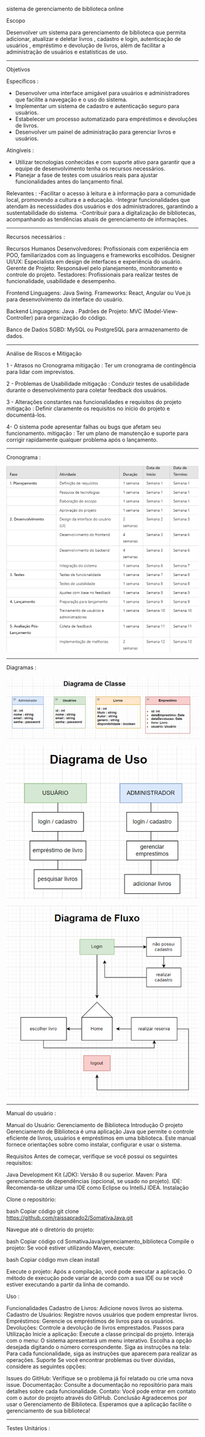 sistema de gerenciamento de biblioteca online

Escopo

Desenvolver um sistema para gerenciamento de biblioteca que permita adicionar, atualizar e deletar livros , cadastro e login, autenticação de usuários , empréstimo e devolução de livros, além de facilitar a administração de usuários e estatísticas de uso.

-----------------------------------------------------------------------------------------------
Objetivos

Específicos : 
- Desenvolver uma interface amigável para usuários e administradores que facilite a navegação e o uso do sistema.
- Implementar um sistema de cadastro e autenticação seguro para usuários.
- Estabelecer um processo automatizado para empréstimos e devoluções de livros.
- Desenvolver um painel de administração para gerenciar livros e usuários.

Atingíveis :
- Utilizar tecnologias conhecidas e com suporte ativo para garantir que a equipe de desenvolvimento tenha os recursos necessários.
- Planejar a fase de testes com usuários reais para ajustar funcionalidades antes do lançamento final.

Relevantes : 
-Facilitar o acesso à leitura e à informação para a comunidade local, promovendo a cultura e a educação.
-Integrar funcionalidades que atendam às necessidades dos usuários e dos administradores, garantindo a sustentabilidade do sistema.
-Contribuir para a digitalização de bibliotecas, acompanhando as tendências atuais de gerenciamento de informações.

--------------------------------------------------------------------------------------------------

Recursos necessários :

Recursos Humanos 
Desenvolvedores: Profissionais com experiência em POO, familiarizados com as linguagens e frameworks escolhidos.
Designer UI/UX: Especialista em design de interfaces e experiência do usuário.
Gerente de Projeto: Responsável pelo planejamento, monitoramento e controle do projeto.
Testadores: Profissionais para realizar testes de funcionalidade, usabilidade e desempenho.

Frontend
Linguagens: Java Swing.
Frameworks: React, Angular ou Vue.js para desenvolvimento da interface do usuário.

Backend
Linguagens: Java .
Padrões de Projeto: MVC (Model-View-Controller) para organização do código.

Banco de Dados
SGBD: MySQL ou PostgreSQL para armazenamento de dados.

--------------------------------------------------------------------------------------------------
Análise de Riscos e Mitigação

1 - Atrasos no Cronograma
mitigação : Ter um cronograma de contingência para lidar com imprevistos.

2 - Problemas de Usabilidade
mitigação : Conduzir testes de usabilidade durante o desenvolvimento para coletar feedback dos usuários.

3 - Alterações constantes nas funcionalidades e requisitos do projeto
mitigação : Definir claramente os requisitos no início do projeto e documentá-los.

4- O sistema pode apresentar falhas ou bugs que afetam seu funcionamento.
mitigação : Ter um plano de manutenção e suporte para corrigir rapidamente qualquer problema após o lançamento.

--------------------------------------------------------------------------------------------------

Cronograma :

![Cronograma](img/image.png)

-------------------------------------------------------------------------------------------------

Diagramas : 

![Diagrama de Classe](img/classe.png)

![Diagrama de uso](img/uso.png)

![Diagrama de fluxo](img/fluxo.png)

--------------------------------------------------------------------------------------------------------------------------------------------

Manual do usuário : 

Manual do Usuário: Gerenciamento de Biblioteca
Introdução
O projeto Gerenciamento de Biblioteca é uma aplicação Java que permite o controle eficiente de livros, usuários e empréstimos em uma biblioteca. Este manual fornece orientações sobre como instalar, configurar e usar o sistema.

Requisitos
Antes de começar, verifique se você possui os seguintes requisitos:

Java Development Kit (JDK): Versão 8 ou superior.
Maven: Para gerenciamento de dependências (opcional, se usado no projeto).
IDE: Recomenda-se utilizar uma IDE como Eclipse ou IntelliJ IDEA.
Instalação

Clone o repositório:

bash
Copiar código
git clone https://github.com/raissaprado2/SomativaJava.git

Navegue até o diretório do projeto:

bash
Copiar código
cd SomativaJava/gerenciamento_biblioteca
Compile o projeto: Se você estiver utilizando Maven, execute:

bash
Copiar código
mvn clean install

Execute o projeto: Após a compilação, você pode executar a aplicação. O método de execução pode variar de acordo com a sua IDE ou se você estiver executando a partir da linha de comando.

Uso : 

Funcionalidades
Cadastro de Livros: Adicione novos livros ao sistema.
Cadastro de Usuários: Registre novos usuários que podem emprestar livros.
Empréstimos: Gerencie os empréstimos de livros para os usuários.
Devoluções: Controle a devolução de livros emprestados.
Passos para Utilização
Inicie a aplicação: Execute a classe principal do projeto.
Interaja com o menu: O sistema apresentará um menu interativo. Escolha a opção desejada digitando o número correspondente.
Siga as instruções na tela: Para cada funcionalidade, siga as instruções que aparecem para realizar as operações.
Suporte
Se você encontrar problemas ou tiver dúvidas, considere as seguintes opções:

Issues do GitHub: Verifique se o problema já foi relatado ou crie uma nova issue.
Documentação: Consulte a documentação no repositório para mais detalhes sobre cada funcionalidade.
Contato: Você pode entrar em contato com o autor do projeto através do GitHub.
Conclusão
Agradecemos por usar o Gerenciamento de Biblioteca. Esperamos que a aplicação facilite o gerenciamento de sua biblioteca!

-------------------------------------------------------------------------------------------------------------------------------------------

Testes Unitários : 

